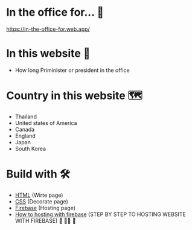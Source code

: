 # In the office for... 🏢

<a href="https://in-the-office-for.web.app/" target="_blank">https://in-the-office-for.web.app/</a>


# In this website 📰

- How long Priminister or president in the office

# Country in this website 🗺️

- Thailand 
- United states of America
- Canada
- England
- Japan
- South Korea 

# Build with 🛠️

- <a href="https://www.w3schools.com/html/" target="_blank">HTML</a> (Wirte page)
- <a href="https://www.w3schools.com/css/" target="_blank">CSS</a> (Decorate page)
- <a href="https://console.firebase.google.com/" target="_blank">Firebase</a> (Hosting page)
- <a href="https://www.youtube.com/watch?v=w7xKZ5PWizs&t=295s" target="_blank">How to hosting with firebase</a> (STEP BY STEP TO HOSTING WEBSITE WITH FIREBASE)
🏢 🧑‍💼 🏢
